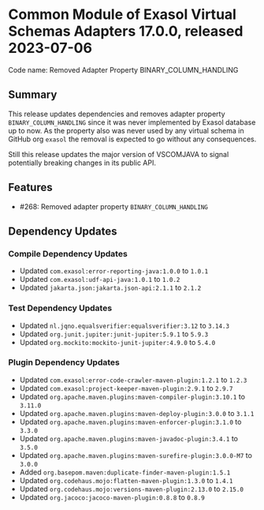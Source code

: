 # Common Module of Exasol Virtual Schemas Adapters 17.0.0, released 2023-07-06

Code name: Removed Adapter Property BINARY_COLUMN_HANDLING

## Summary

This release updates dependencies and removes adapter property `BINARY_COLUMN_HANDLING` since it was never implemented by Exasol database up to now. As the property also was never used by any virtual schema in GitHub org `exasol` the removal is expected to go without any consequences.

Still this release updates the major version of VSCOMJAVA to signal potentially breaking changes in its public API.

## Features

* #268: Removed adapter property `BINARY_COLUMN_HANDLING`

## Dependency Updates

### Compile Dependency Updates

* Updated `com.exasol:error-reporting-java:1.0.0` to `1.0.1`
* Updated `com.exasol:udf-api-java:1.0.1` to `1.0.2`
* Updated `jakarta.json:jakarta.json-api:2.1.1` to `2.1.2`

### Test Dependency Updates

* Updated `nl.jqno.equalsverifier:equalsverifier:3.12` to `3.14.3`
* Updated `org.junit.jupiter:junit-jupiter:5.9.1` to `5.9.3`
* Updated `org.mockito:mockito-junit-jupiter:4.9.0` to `5.4.0`

### Plugin Dependency Updates

* Updated `com.exasol:error-code-crawler-maven-plugin:1.2.1` to `1.2.3`
* Updated `com.exasol:project-keeper-maven-plugin:2.9.1` to `2.9.7`
* Updated `org.apache.maven.plugins:maven-compiler-plugin:3.10.1` to `3.11.0`
* Updated `org.apache.maven.plugins:maven-deploy-plugin:3.0.0` to `3.1.1`
* Updated `org.apache.maven.plugins:maven-enforcer-plugin:3.1.0` to `3.3.0`
* Updated `org.apache.maven.plugins:maven-javadoc-plugin:3.4.1` to `3.5.0`
* Updated `org.apache.maven.plugins:maven-surefire-plugin:3.0.0-M7` to `3.0.0`
* Added `org.basepom.maven:duplicate-finder-maven-plugin:1.5.1`
* Updated `org.codehaus.mojo:flatten-maven-plugin:1.3.0` to `1.4.1`
* Updated `org.codehaus.mojo:versions-maven-plugin:2.13.0` to `2.15.0`
* Updated `org.jacoco:jacoco-maven-plugin:0.8.8` to `0.8.9`
